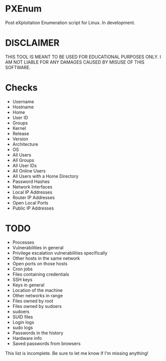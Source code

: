 # PXEnum
Post eXploitation Enumeration script for Linux. In development.

# DISCLAIMER
THIS TOOL IS MEANT TO BE USED FOR EDUCATIONAL PURPOSES ONLY.
I AM NOT LIABLE FOR ANY DAMAGES CAUSED BY MISUSE OF THIS SOFTWARE.

# Checks
* Username
* Hostname
* Home
* User ID
* Groups
* Kernel
* Release
* Version
* Architecture
* OS
* All Users
* All Groups
* All User IDs
* All Online Users
* All Users with a Home Directory
* Password Hashes
* Network Interfaces
* Local IP Addresses
* Router IP Addresses
* Open Local Ports
* Public IP Addresses

# TODO
* Processes
* Vulnerabilities in general
* Privilege escalation vulnerabilities specifically
* Other hosts in the same network
* Open ports on those hosts
* Cron jobs
* Files containing credentials
* SSH keys
* Keys in general
* Location of the machine
* Other networks in range
* Files owned by root
* Files owned by sudoers
* sudoers
* SUID files
* Login logs
* sudo logs
* Passwords in the history
* Hardware info
* Saved passwords from browsers

This list is incomplete. Be sure to let me know if I'm missing anything!
